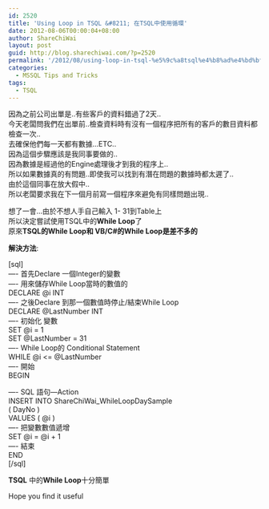 ```yaml
---
id: 2520
title: 'Using Loop in TSQL &#8211; 在TSQL中使用循環'
date: 2012-08-06T00:00:04+08:00
author: ShareChiWai
layout: post
guid: http://blog.sharechiwai.com/?p=2520
permalink: '/2012/08/using-loop-in-tsql-%e5%9c%a8tsql%e4%b8%ad%e4%bd%bf%e7%94%a8%e5%be%aa%e7%92%b0/'
categories:
  - MSSQL Tips and Tricks
tags:
  - TSQL
---
```

因為之前公司出單是..有些客戶的資料錯過了2天..  
今天老闆問我們在出單前..檢查資料時有沒有一個程序把所有的客戶的數目資料都檢查一次..  
去確保他們每一天都有數據&#8230;ETC..  
因為這個步驟應該是我同事要做的..  
因為數據是經過他的Engine處理後才到我的程序上..  
所以如果數據真的有問題..即使我可以找到有潛在問題的數據時都太遲了..  
由於這個同事在放大假中..  
所以老闆要求我在下一個月前寫一個程序來避免有同樣問題出現..

想了一會&#8230;由於不想人手自己輸入 1- 31到Table上  
所以決定嘗試使用TSQL中的**While Loop**了  
原來**TSQL的While Loop和 VB/C#的While Loop是差不多的**

**解決方法**:

[sql]  
&#8212;- 首先Declare 一個Integer的變數  
&#8212;- 用來儲存While Loop當時的數值的  
DECLARE @i INT  
&#8212;- 之後Declare 到那一個數值時停止/結束While Loop  
DECLARE @LastNumber INT  
&#8212;- 初始化 變數  
SET @i = 1  
SET @LastNumber = 31  
&#8212;- While Loop的 Conditional Statement  
WHILE @i <= @LastNumber  
&#8212;- 開始  
BEGIN

&#8212;- SQL 語句&#8212;Action  
INSERT INTO ShareChiWai_WhileLoopDaySample  
( DayNo )  
VALUES ( @i )  
&#8212;- 把變數數值遞增  
SET @i = @i + 1  
&#8212;- 結束  
END  
[/sql]

**TSQL** 中的**While Loop**十分簡單

Hope you find it useful